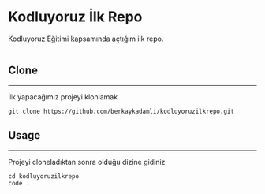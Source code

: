 # Kodluyoruz İlk Repo

Kodluyoruz Eğitimi kapsamında açtığım ilk repo.

![]()

## Clone

---

İlk yapacağımız projeyi klonlamak

```
git clone https://github.com/berkaykadamli/kodluyoruzilkrepo.git
```

## Usage

---

Projeyi cloneladıktan sonra olduğu dizine gidiniz

```
cd kodluyoruzilkrepo
code .
```
